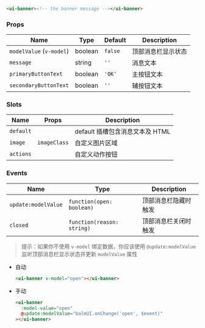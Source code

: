 ```html
<ui-banner><!-- the banner message --></ui-banner>
```

### Props

| Name                     | Type    | Default | Description        |
| ------------------------ | ------- | ------- | ------------------ |
| `modelValue` (`v-model`) | boolean | `false` | 顶部消息栏显示状态 |
| `message`                | string  | `''`    | 消息文本           |
| `primaryButtonText`      | boolean | `'OK'`  | 主按钮文本         |
| `secondaryButtonText`    | boolean | `''`    | 辅按钮文本         |

### Slots

| Name      | Props        | Description                     |
| --------- | ------------ | ------------------------------- |
| `default` |              | default 插槽包含消息文本及 HTML |
| `image`   | `imageClass` | 自定义图片区域                  |
| `actions` |              | 自定义动作按钮                  |

### Events

| Name                | Type                       | Description          |
| ------------------- | -------------------------- | -------------------- |
| `update:modelValue` | `function(open: boolean)`  | 顶部消息栏隐藏时触发 |
| `closed`            | `function(reason: string)` | 顶部消息栏关闭时触发 |

> 提示：如果你不使用 `v-model` 绑定数据，你应该使用 `@update:modelValue` 监听顶部消息栏显示状态并更新 `modelValue` 属性

- 自动

  ```html
  <ui-banner v-model="open"></ui-banner>
  ```

- 手动

  ```html
  <ui-banner
    :model-value="open"
    @update:modelValue="balmUI.onChange('open', $event)"
  ></ui-banner>
  ```
